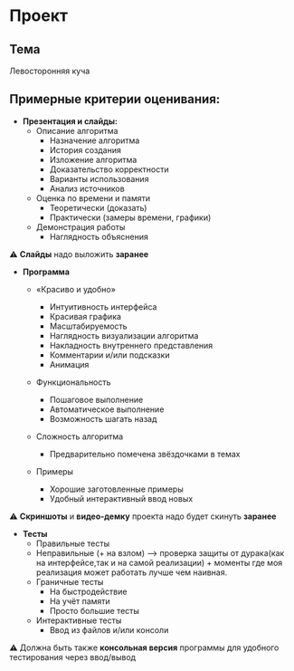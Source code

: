 # Проект

## Тема
Левосторонняя куча

## Примерные критерии оценивания:

- **Презентация и слайды:**
  - Описание алгоритма
    - Назначение алгоритма
    - История создания
    - Изложение алгоритма
    - Доказательство корректности
    - Варианты использования
    - Анализ источников
  - Оценка по времени и памяти
    - Теоретически (доказать)
    - Практически (замеры времени, графики)
  - Демонстрация работы
    - Наглядность объяснения

⚠️ **Слайды** надо выложить **заранее**

- **Программа**
  - «Красиво и удобно»
    - Интуитивность интерфейса
    - Красивая графика
    - Масштабируемость
    - Наглядность визуализации алгоритма
    - Накладность внутреннего представления
    - Комментарии и/или подсказки
    - Анимация
  - Функциональность
    - Пошаговое выполнение
    - Автоматическое выполнение
    - Возможность шагать назад

  - Сложность алгоритма
    - Предварительно помечена звёздочками в темах
  - Примеры
    - Хорошие заготовленные примеры
    - Удобный интерактивный ввод новых

⚠️ **Скриншоты** и **видео-демку** проекта надо будет скинуть **заранее**

- **Тесты**
  - Правильные тесты
  - Неправильные (+ на взлом) --> проверка защиты от дурака(как на интерфейсе,так и на самой реализации) + моменты где моя реализация может работать лучше чем наивная.
  - Граничные тесты
    - На быстродействие
    - На учёт памяти
    - Просто большие тесты
  - Интерактивные тесты
    - Ввод из файлов и/или консоли

⚠️ Должна быть также **консольная версия** программы для удобного тестирования через ввод/вывод


